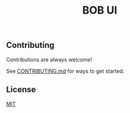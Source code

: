 <p align="center">
      <h1 align="center">BOB UI</h1>
</p>
</br>

## Contributing

Contributions are always welcome!

See [CONTRIBUTING.md](https://github.com/bob-collective/bob-ui/blob/main/CONTRIBUTING.MD) for ways to get started.

## License

[MIT](https://choosealicense.com/licenses/mit/)
